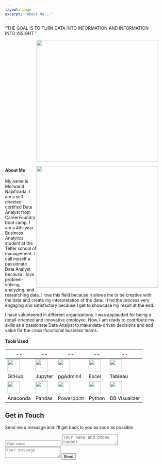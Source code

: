 ```yaml
---
layout: page
excerpt: "About Me..."
---
```




“THE GOAL IS TO TURN DATA INTO INFORMATION AND INFORMATION INTO INSIGHT.”
<p align="right">
 <img src="https://morwarid1.github.io/images/bio-photo.jpg" width="400"> 
</p>
 
 
<div style="float: right">
    <img src="https://morwarid1.github.io/images/bio-photo.jpg" width="400">
</div>
    
    
#### About Me
My name is Morwarid Najafizada. I am a self-directed certified Data Analyst from CareerFoundry boot camp. I am a 4th-year Business Analytics student at the Telfer school of management. I call myself a passionate Data Analyst because I love problem-solving, analyzing, and researching data. I love this field because it allows me to be creative with the data and create my interpretation of the data. I find the process very engaging and satisfactory because I get to showcase my result at the end.

I have volunteered in different organizations. I was applauded for being a detail-oriented and innovative employee. Now, I am ready to contribute my skills as a passionate Data Analyst to make data-driven decisions and add value for the cross-functional business teams. 

#### Tools Used 

 --|--|--|--|--|
---------------| ----------------- |----------------|------------|------|
<img src="https://morwarid1.github.io/images/Tools/Github.png" width="40">| <img src="https://morwarid1.github.io/images/Tools/Jupyter-Notebook.png" width="40"> | <img src="https://morwarid1.github.io/images/Tools/pgAdmin4.png" width="40">|<img src="https://morwarid1.github.io/images/Tools/Microsoft-Excel.png" width="40"> |<img src="https://morwarid1.github.io/images/Tools/Tableau.png" width="40"> |
GitHub | Jupyter |pgAdmin4 | Excel | Tableau |
<img src="https://morwarid1.github.io/images/Tools/Anaconda.png" width="40">| <img src="https://morwarid1.github.io/images/Tools/Pandas.png" width="40"> |<img src="https://morwarid1.github.io/images/Tools/Microsoft-Powerpoint.png" width="40"> |<img src="https://morwarid1.github.io/images/Tools/Python.png" width="40"> |<img src="https://morwarid1.github.io/images/Tools/DB-Visualizer.png" width="40"> | 
Anaconda | Pandas | Powerpoint | Python | DB Visualizer |




<div id="contact">
        <h2>Get in Touch</h2>
        
Send me a message and I'll get back to you as soon as possible   
         <div id="contact-form">
                <form action="https://formspree.io/mpzyqdng" method="POST">
                <input type="hidden" name="_subject" value="Contact request from personal website" />
                <input type="email" name="_replyto" placeholder="Your email" required>
                <textarea name="message" placeholder="Your name and phone number" required></textarea>
                <textarea name="message" placeholder="Your message" required></textarea>
                <button type="submit">Send</button>
            </form>
        </div>
    </div>







